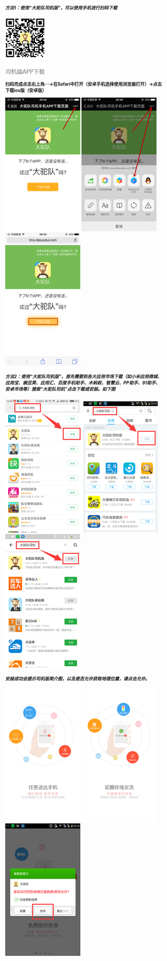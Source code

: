 ##### 方法1：使用“大驼队司机版”，可以使用手机进行扫码下载

![](/assets/QQ截图20161117093840.png)

**扫码完成点击右上角···→在Safari中打开（安卓手机选择使用浏览器打开）→点击下载ios版（安卓版）**

![](/assets/9851452.png)   ![](/assets/69752813.png)   ![](/assets/741847521.png)

##### 方法2：使用“大驼队司机版”，首先需要到各大应用市场下载（如小米应用商城、应用宝、豌豆荚、应用汇、百度手机助手、木蚂蚁、智慧云、PP助手、91助手、安卓市场等）搜索“大驼队司机”点击下载或安装。如下图

![](/assets/搜索安装1.png)   ![](/assets/搜索安装2.png)   ![](/assets/搜索安装3.png)

##### 安装成功会提示司机版简介图，以及是否允许获取地理位置，请点击允许。

![](/assets/02_副本.png)   ![](/assets/03_副本.png)   ![](/assets/地理位置允许.png)

